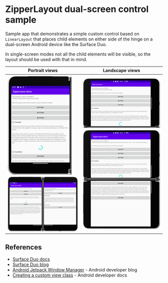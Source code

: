 # ZipperLayout dual-screen control sample

Sample app that demonstrates a simple custom control based on `LinearLayout` that places child elements on either side of the hinge on a dual-screen Android device like the Surface Duo.

In single-screen modes not all the child elements will be visible, so the layout should be used with that in mind.

| Portrait views | Landscape views |
|-|-|
| ![Single screen portrait](screenshots/portrait.png) ![Double-portrait spanned](screenshots/double-portrait.png) | ![Single screen landscape](screenshots/landscape.png) ![Double-landscape spanned](screenshots/double-landscape.png) |

## References

- [Surface Duo docs](https://docs.microsoft.com/dual-screen)
- [Surface Duo blog](https://devblogs.microsoft.com/surface-duo)
- [Android Jetpack Window Manager](https://medium.com/androiddevelopers/support-new-form-factors-with-the-new-jetpack-windowmanager-library-4be98f5450da) - Android developer blog
- [Creating a custom view class](https://developer.android.com/training/custom-views/create-view) - Android developer docs
